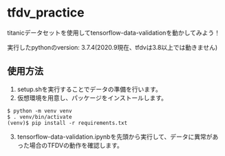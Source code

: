 # tfdv_practice
titanicデータセットを使用してtensorflow-data-validationを動かしてみよう！

実行したpythonのversion: 3.7.4(2020.9現在、tfdvは3.8以上では動きません)

## 使用方法
1. setup.shを実行することでデータの準備を行います。
1. 仮想環境を用意し、パッケージをインストールします。
```
$ python -m venv venv
$ . venv/bin/activate
(venv)$ pip install -r requirements.txt
```

3. tensorflow-data-validation.ipynbを先頭から実行して、データに異常があった場合のTFDVの動作を確認します。
